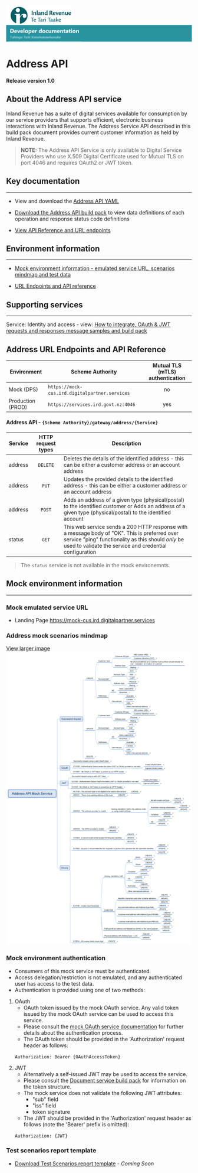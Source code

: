 
![IRD logo](../../Images/IRlogo.gif)
![Software Dev](../../Images/SoftwareDev.png)

# Address API 

#### Release version 1.0

## About the Address API service

Inland Revenue has a suite of digital services available for consumption by our service providers that supports efficient, electronic business interactions with Inland Revenue. 
The Address Service API described in this build pack document provides current customer information as held by Inland Revenue. 

>**NOTE:** The Address API Service is only available to Digital Service Providers who use X.509 Digital Certificate used for Mutual TLS on port 4046 and requires OAuth2 or JWT token.

## Key documentation
---

- View and download the [Address API YAML](Address%202020-09-28.yaml)

- [Download the Address API build pack](Build%20pack%20-%20Address%20API.pdf) to view data definitions of each operation and response status code definitions

- [View API Reference and URL endpoints](#Address-API-REST-Reference)	

## Environment information
---
- [Mock environment information - emulated service URL, scenarios mindmap and test data](#mock-environment-information)

- [URL Endpoints and API reference ](#Address-API-REST-Reference)

## Supporting services
---- 
Service: Identity and access - view: [How to integrate, OAuth & JWT requests and responses message samples and build pack](https://github.com/InlandRevenue/Gateway_Services-Access/tree/master/Identity%20and%20Access)

<a name="Address-API-REST-Reference"></a>
## Address URL Endpoints and API Reference

| Environment | Scheme Authority | Mutual TLS (mTLS) authentication |
| --- | --- | :---: |
| Mock (DPS)| `https://mock-cus.ird.digitalpartner.services`| no |
| Production (PROD) | `https://services.ird.govt.nz:4046`| yes |

#### Address API - `{Scheme Authority}/gateway/address/{Service}`
| Service | HTTP request types | Description |  
| -- | :--: | -- | 
| address | `DELETE` | Deletes the details of the identified address - this can be either a customer address or an account address | 
| address | `PUT` | Updates the provided details to the identified address - this can be either a customer address or an account address | 
| address | `POST` | Adds an address of a given type (physical/postal) to the identified customer or Adds an address of a given type (physical/postal) to the identified account | 
| status | `GET` | This web service sends a 200 HTTP response with a message body of "OK". This is preferred over service "ping" functionality as this should *only* be used to validate the service and credential configuration | 

> The `status` service is not available in the mock environemnts. 

<a name="mock-environment-information"></a>
## Mock environment information
---
### Mock emulated service URL
* Landing Page https://mock-cus.ird.digitalpartner.services 

### Address mock scenarios mindmap

[View larger image](../images/Address%20API%20Mock%20Service.png)
![Mock Scenarios](../images/Address%20API%20Mock%20Service.png)

### Mock environment authentication
* Consumers of this mock service must be authenticated.
* Access delegation/restriction is not emulated, and any authenticated user has access to the test data.
* Authentication is provided using one of two methods:
 1. OAuth
	* OAuth token issued by the mock OAuth service. Any valid token issued by the mock OAuth service can be used to access this service.
	* Please consult the [mock OAuth service documentation](https://mock-oauth.ird.digitalpartner.services/) for further details about the authentication process.
	* The OAuth token should be provided in the 'Authorization' request header as follows:
	```
	Authorization: Bearer {OAuthAccessToken}
	```
 2. JWT
	* Alternatively a self-issued JWT may be used to access the service.
	* Please consult the [Document service build pack](Build%20pack%20-%20Document%20Service.pdf) for information on the token structure.
	* The mock service does not validate the following JWT attributes:
		* "sub" field
		* "iss" field
		* token signature
	* The JWT should be provided in the 'Authorization' request header as follows (note the 'Bearer' prefix is omitted):
	```
	Authorization: {JWT}
	```


<a name="test-environment-information"></a>
### Test scenarios report template

- [Download Test Scenarios report template](Address%20API-%20Test%20Report%20Template.docx) - *Coming Soon*








